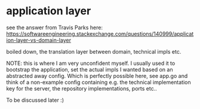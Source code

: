 # application layer

see the answer from Travis Parks here: https://softwareengineering.stackexchange.com/questions/140999/application-layer-vs-domain-layer

boiled down, the translation layer between domain, technical impls etc.

NOTE: this is where I am very unconfident myself. I usually used it to bootstrap the application, set the actual impls I wanted based on an abstracted away config. Which is perfectly possible here, see app.go and think of a non-example config containing e.g. the technical implementation key for the server, the repository implementations, ports etc..

To be discussed later :)
